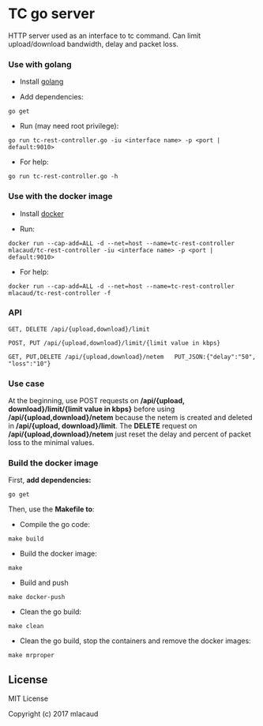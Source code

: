 # TC go server

HTTP server used as an interface to tc command. Can limit upload/download bandwidth, delay and packet loss.

### Use with golang
* Install [golang](https://golang.org/)

* Add dependencies:
```
go get
```
* Run (may need root privilege):
```
go run tc-rest-controller.go -iu <interface name> -p <port | default:9010>
```
* For help:
```
go run tc-rest-controller.go -h
```

### Use with the docker image
* Install [docker](https://docs.docker.com/engine/installation/linux/)

* Run:
```
docker run --cap-add=ALL -d --net=host --name=tc-rest-controller mlacaud/tc-rest-controller -iu <interface name> -p <port | default:9010>
```

* For help:
```
docker run --cap-add=ALL -d --net=host --name=tc-rest-controller mlacaud/tc-rest-controller -f
```

### API
```
GET, DELETE /api/{upload,download}/limit
```

```
POST, PUT /api/{upload,download}/limit/{limit value in kbps}
```

```
GET, PUT,DELETE /api/{upload,download}/netem   PUT_JSON:{"delay":"50", "loss":"10"}
```

### Use case

At the beginning, use POST requests on **/api/{upload, download}/limit/{limit value in kbps}** before using **/api/{upload,download}/netem** because the netem is created and deleted in **/api/{upload, download}/limit**. The **DELETE** request on **/api/{upload,download}/netem** just reset the delay and percent of packet loss to the minimal values.

### Build the docker image
First, **add dependencies:**
```
go get
```
Then, use the **Makefile to**:

* Compile the go code:
```
make build
```

* Build the docker image:
```
make
```

* Build and push
```
make docker-push
```

* Clean the go build:
```
make clean
```

* Clean the go build, stop the containers and remove the docker images:
```
make mrproper
```

## License

MIT License

Copyright (c) 2017 mlacaud

